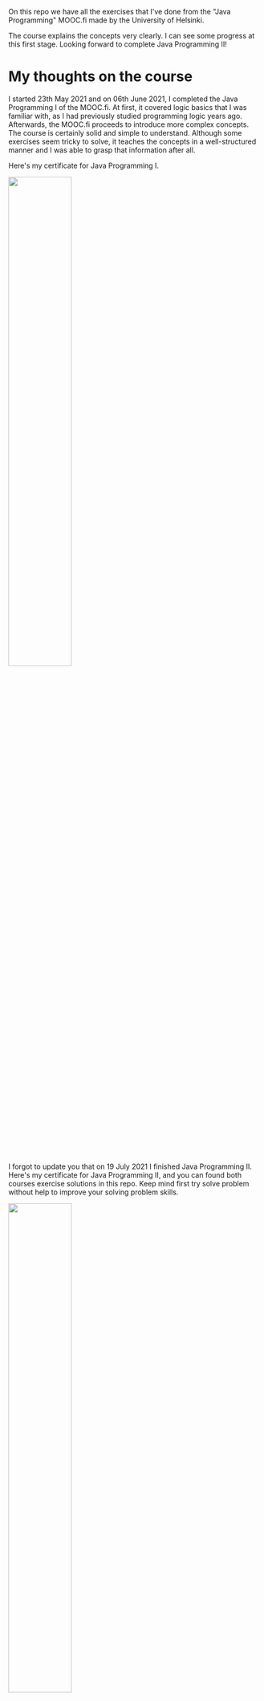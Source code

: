On this repo we have all the exercises that I've done from the "Java Programming" MOOC.fi made by the University of Helsinki. 

The course explains the concepts very clearly. I can see some progress at this first stage. Looking forward to complete Java Programming II!

# My thoughts on the course
I started 23th May 2021 and on 06th June 2021, I completed the Java Programming I of the MOOC.fi. At first, it covered logic basics that I was familiar with, as I had previously studied programming logic years ago. Afterwards, the MOOC.fi proceeds to introduce more complex concepts. The course is certainly solid and simple to understand. Although some exercises seem tricky to solve, it teaches the concepts in a well-structured manner and I was able to grasp that information after all.

Here's my certificate for Java Programming I.

<img src="https://user-images.githubusercontent.com/53430986/125456478-7ab091a5-1ff7-4ee1-97ca-5b8c697d6fdf.png" width="50%">

I forgot to update you that on 19 July 2021 I finished Java Programming II. Here's my certificate for Java Programming II, and you can found both courses exercise solutions in this repo. Keep mind first try solve problem without help to improve your solving problem skills.

<img src="https://user-images.githubusercontent.com/53430986/140476621-12e63015-43f1-40cb-93e8-fdea78764822.png" width="50%">
